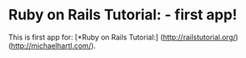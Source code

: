 # Ruby on Rails Tutorial: - first app!

This is first app for:
[*Ruby on Rails Tutorial:]
(http://railstutorial.org/)
(http://michaelhartl.com/).